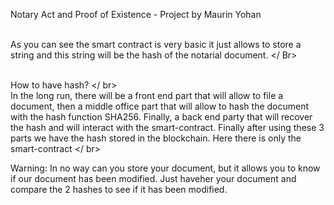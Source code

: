 Notary Act and Proof of Existence - Project by Maurin Yohan

<br> As you can see the smart contract is very basic it just allows to store a string and this string will be the hash of the notarial document. </ Br>


<br> How to have hash? </ br>
<br> In the long run, there will be a front end part that will allow to file a document, then a middle office part that will allow to hash the document with the hash function SHA256. Finally, a back end party that will recover the hash and will interact with the smart-contract. Finally after using these 3 parts we have the hash stored in the blockchain. Here there is only the smart-contract </ br>


Warning: In no way can you store your document, but it allows you to know if our document has been modified. Just haveher your document and compare the 2 hashes to see if it has been modified. 
